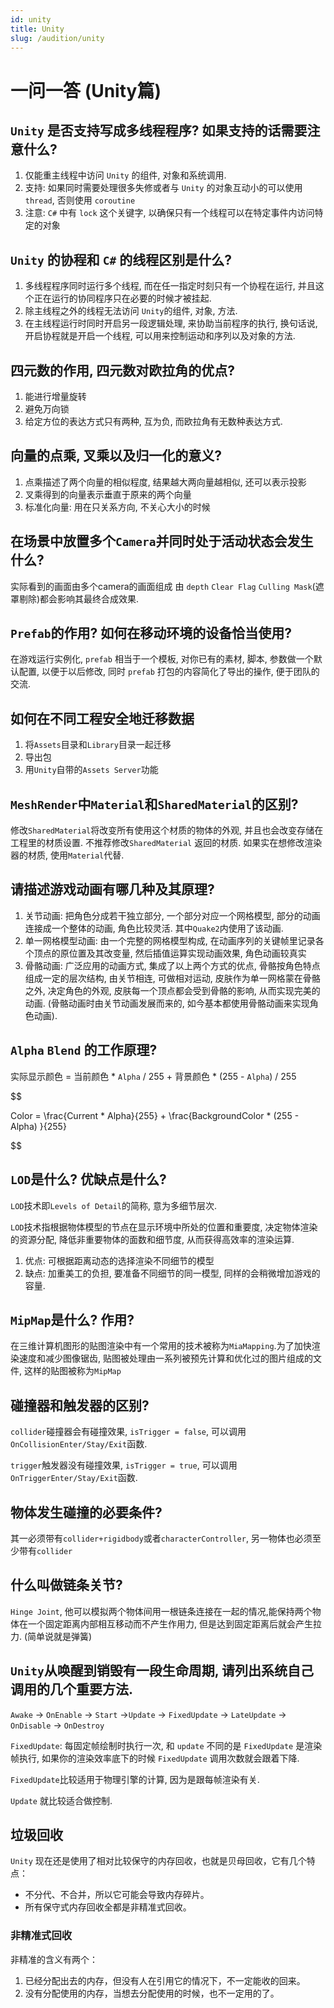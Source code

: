 ```yaml
---
id: unity
title: Unity
slug: /audition/unity
---
```


# 一问一答 (Unity篇)

## `Unity` 是否支持写成多线程程序? 如果支持的话需要注意什么?

1. 仅能重主线程中访问 `Unity` 的组件, 对象和系统调用.
2. 支持: 如果同时需要处理很多失修或者与 `Unity` 的对象互动小的可以使用 `thread`, 否则使用 `coroutine`
3. 注意: `C#` 中有 `lock` 这个关键字, 以确保只有一个线程可以在特定事件内访问特定的对象

## `Unity` 的协程和 `C#` 的线程区别是什么?

1. 多线程程序同时运行多个线程, 而在任一指定时刻只有一个协程在运行, 并且这个正在运行的协同程序只在必要的时候才被挂起.
2. 除主线程之外的线程无法访问 `Unity`的组件, 对象, 方法.
3. 在主线程运行时同时开启另一段逻辑处理, 来协助当前程序的执行, 换句话说, 开启协程就是开启一个线程, 可以用来控制运动和序列以及对象的方法.

## 四元数的作用, 四元数对欧拉角的优点?

1. 能进行增量旋转
2. 避免万向锁
3. 给定方位的表达方式只有两种, 互为负, 而欧拉角有无数种表达方式.

## 向量的点乘, 叉乘以及归一化的意义?

1. 点乘描述了两个向量的相似程度, 结果越大两向量越相似, 还可以表示投影
2. 叉乘得到的向量表示垂直于原来的两个向量
3. 标准化向量: 用在只关系方向, 不关心大小的时候

## 在场景中放置多个`Camera`并同时处于活动状态会发生什么?

实际看到的画面由多个camera的画面组成 由 `depth` `Clear Flag` `Culling Mask`(遮罩剔除)都会影响其最终合成效果.

## `Prefab`的作用? 如何在移动环境的设备恰当使用?

在游戏运行实例化, `prefab` 相当于一个模板, 对你已有的素材, 脚本, 参数做一个默认配置, 以便于以后修改, 同时 `prefab`
打包的内容简化了导出的操作, 便于团队的交流.

## 如何在不同工程安全地迁移数据

1. 将`Assets`目录和`Library`目录一起迁移
2. 导出包
3. 用`Unity`自带的`Assets Server`功能

## `MeshRender`中`Material`和`SharedMaterial`的区别?

修改`SharedMaterial`将改变所有使用这个材质的物体的外观, 并且也会改变存储在工程里的材质设置. 不推荐修改`SharedMaterial`
返回的材质. 如果实在想修改渲染器的材质, 使用`Material`代替.

## 请描述游戏动画有哪几种及其原理?

1. 关节动画: 把角色分成若干独立部分, 一个部分对应一个网格模型, 部分的动画连接成一个整体的动画, 角色比较灵活. 其中`Quake2`内使用了该动画.
2. 单一网格模型动画: 由一个完整的网格模型构成, 在动画序列的关键帧里记录各个顶点的原位置及其改变量, 然后插值运算实现动画效果, 角色动画较真实
3. 骨骼动画: 广泛应用的动画方式, 集成了以上两个方式的优点, 骨骼按角色特点组成一定的层次结构, 由关节相连, 可做相对运动,
   皮肤作为单一网格蒙在骨骼之外, 决定角色的外观, 皮肤每一个顶点都会受到骨骼的影响, 从而实现完美的动画. (骨骼动画时由关节动画发展而来的,
   如今基本都使用骨骼动画来实现角色动画).

## `Alpha` `Blend` 的工作原理?

实际显示颜色 = 当前颜色 * `Alpha` / 255 + 背景颜色 * (255 - `Alpha`) / 255

$$

Color = \frac{Current * Alpha}{255} + \frac{BackgroundColor * (255 - Alpha)
}{255}

$$

## `LOD`是什么? 优缺点是什么?

`LOD`技术即`Levels of Detail`的简称, 意为多细节层次.

`LOD`技术指根据物体模型的节点在显示环境中所处的位置和重要度, 决定物体渲染的资源分配, 降低非重要物体的面数和细节度, 从而获得高效率的渲染运算.

1. 优点: 可根据距离动态的选择渲染不同细节的模型
2. 缺点: 加重美工的负担, 要准备不同细节的同一模型, 同样的会稍微增加游戏的容量.

## `MipMap`是什么? 作用?

在三维计算机图形的贴图渲染中有一个常用的技术被称为`MiaMapping`.为了加快渲染速度和减少图像锯齿,
贴图被处理由一系列被预先计算和优化过的图片组成的文件, 这样的贴图被称为`MipMap`

## 碰撞器和触发器的区别?

`collider`碰撞器会有碰撞效果, `isTrigger = false`, 可以调用`OnCollisionEnter/Stay/Exit`函数.

`trigger`触发器没有碰撞效果, `isTrigger = true`, 可以调用`OnTriggerEnter/Stay/Exit`函数.

## 物体发生碰撞的必要条件?

其一必须带有`collider+rigidbody`或者`characterController`, 另一物体也必须至少带有`collider`

## 什么叫做链条关节?

`Hinge Joint`, 他可以模拟两个物体间用一根链条连接在一起的情况,能保持两个物体在一个固定距离内部相互移动而不产生作用力,
但是达到固定距离后就会产生拉力. (简单说就是弹簧)

## `Unity`从唤醒到销毁有一段生命周期, 请列出系统自己调用的几个重要方法.

`Awake` -> `OnEnable` -> `Start` ->`Update` -> `FixedUpdate` -> `LateUpdate`
-> `OnDisable` -> `OnDestroy`

`FixedUpdate`: 每固定帧绘制时执行一次, 和 `update` 不同的是 `FixedUpdate` 是渲染帧执行,
如果你的渲染效率底下的时候 `FixedUpdate` 调用次数就会跟着下降.

`FixedUpdate`比较适用于物理引擎的计算, 因为是跟每帧渲染有关.

`Update` 就比较适合做控制.

## 垃圾回收

`Unity` 现在还是使用了相对比较保守的内存回收，也就是贝母回收，它有几个特点：

- 不分代、不合并，所以它可能会导致内存碎片。
- 所有保守式内存回收全都是非精准式回收。

### 非精准式回收

非精准的含义有两个：

1. 已经分配出去的内存，但没有人在引用它的情况下，不一定能收的回来。
2. 没有分配使用的内存，当想去分配使用的时候，也不一定用的了。